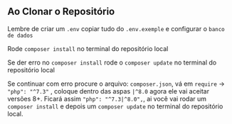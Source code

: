 ## Ao Clonar o Repositório

<bold> Lembre de criar um `.env` copiar tudo do `.env.exemple` e configurar o `banco de dados` </bold>

<bold> Rode `composer install` no terminal do repositório local </bold>

<bold> Se der erro no `composer install` rode o `composer update` no terminal do repositório local </bold>

<bold> Se continuar com erro procure o arquivo: `composer.json`, vá em `require` -> `"php": "^7.3"` , 
       coloque dentro das aspas `|^8.0` agora ele vai aceitar versões 8+.
       Ficará assim `"php": "^7.3|^8.0",`, 
       ai você vai rodar um   `composer install` e depois um `composer update` no terminal do repositório local.

</bold>
